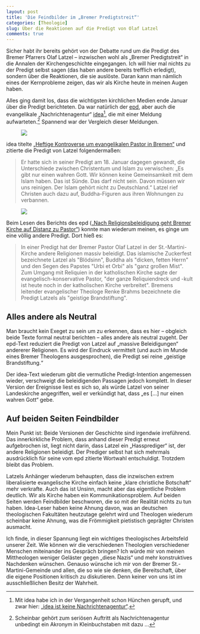 ```yaml
---
layout: post
title: 'Die Feindbilder im „Bremer Predigtstreit“'
categories: [Theologie]
slug: Über die Reaktionen auf die Predigt von Olaf Latzel
comments: true
---
```


Sicher habt ihr bereits gehört von der Debatte rund um die Predigt des Bremer Pfarrers Olaf Latzel – inzwischen wohl als „Bremer Predigtstreit“ in die Annalen der Kirchengeschichte eingegangen. Ich will hier mal nichts zu der Predigt selbst sagen (das haben andere bereits trefflich erledigt), sondern über die Reaktionen, die sie auslöste. Daran kann man nämlich eines der Kernprobleme zeigen, das wir als Kirche heute in meinen Augen haben.

Alles ging damit los, dass die wichtigsten kirchlichen Medien ende Januar über die Predigt berichteten. Da war natürlich der [epd](http://www.epd.de), aber auch die evangelikale „Nachrichtenagentur“ [idea](http://www.idea.de/)[^2], die mit einer Meldung aufwarteten.[^1] Spannend war der Vergleich dieser Meldungen.

[^1]: Scheinbar gehört zum seriösen Auftritt als Nachrichtenagentur unbedingt ein Akronym in Kleinbuchstaben mit dazu …

[^2]: Mit idea habe ich in der Vergangenheit schon Hünchen gerupft, und zwar hier: [„idea ist keine Nachrichtenagentur“](http://www.moehrenzahn.de/Wissenschaft-vs.-Ideologie).

<figure><img src='https://dl.dropboxusercontent.com/u/11079930/Artikelbilder/latzel-idea.png' /><figcaption></figcaption></figure>

idea titelte [„Heftige Kontroverse um evangelikalen Pastor in Bremen“](http://www.idea.de/nachrichten/detail/thema-des-tages/artikel/heftige-kontroverse-um-evangelikalen-pastor-in-bremen-83115.html) und zitierte die Predigt von Latzel folgendermaßen:

> Er hatte sich in seiner Predigt am 18. Januar dagegen gewandt, die Unterschiede zwischen Christentum und Islam zu verwischen: „Es gibt nur einen wahren Gott. Wir können keine Gemeinsamkeit mit dem Islam haben. Das ist Sünde. Das darf nicht sein. Davon müssen wir uns reinigen. Der Islam gehört nicht zu Deutschland.“ Latzel rief Christen auch dazu auf, Buddha-Figuren aus ihren Wohnungen zu verbannen.

<figure><img src='https://dl.dropboxusercontent.com/u/11079930/Artikelbilder/latzel-epd.png' /><figcaption></figcaption></figure>

Beim Lesen des Berichts des epd ([„Nach Religionsbeleidigung geht Bremer Kirche auf Distanz zu Pastor“](http://www.epd.de/zentralredaktion/epd-zentralredaktion/nach-religionsbeleidigung-geht-bremer-kirche-auf-distanz-zu-pa)) konnte man wiederum meinen, es ginge um eine völlig andere Predigt. Dort hieß es:

> In einer Predigt hat der Bremer Pastor Olaf Latzel in der St.-Martini-Kirche andere Religionen massiv beleidigt. Das islamische Zuckerfest bezeichnete Latzel als "Blödsinn", Buddha als "dicken, fetten Herrn" und den Segen des Papstes "Urbi et Orbi" als "ganz großen Mist". Zum Umgang mit Reliquien in der katholischen Kirche sagte der evangelisch-konservative Pastor, "der ganze Reliquiendreck und -kult ist heute noch in der katholischen Kirche verbreitet". Bremens leitender evangelischer Theologe Renke Brahms bezeichnete die Predigt Latzels als "geistige Brandstiftung".

## Alles andere als Neutral

Man braucht kein Exeget zu sein um zu erkennen, dass es hier – obgleich beide Texte formal neutral berichten – alles andere als neutral zugeht. Der epd-Text reduziert die Predigt von Latzel auf „massive Beleidigungen“ andererer Religionen. Es wird der Eindruck vermittelt (und auch im Munde eines Bremer Theologens ausgesprochen), die Predigt sei reine „geistige Brandstiftung.“

Der idea-Text wiederum gibt die vermutliche Predigt-Intention angemessen wieder, verschweigt die beleidigenden Passagen jedoch komplett. In dieser Version der Ereignisse liest es sich so, als würde Latzel von seiner Landeskirche angegriffen, weil er verkündigt hat, dass „es […] nur einen wahren Gott“ gebe.

## Auf beiden Seiten Feindbilder

Mein Punkt ist: Beide Versionen der Geschichte sind irgendwie irreführend. Das innerkirkliche Problem, dass anhand dieser Predigt erneut aufgebrochen ist, liegt nicht darin, dass Latzel ein „Hassprediger“ ist, der andere Religionen beleidigt. Der Prediger selbst hat sich mehrmals ausdrücklich für seine vom epd zitierte Wortwahl entschuldigt. Trotzdem bleibt das Problem.

Latzels Anhänger wiederum behaupten, dass die inzwischen extrem liberalisierte evangelische Kirche einfach keine „klare christliche Botschaft“ mehr verkrafte. Auch das ist Unsinn, macht aber das eigentliche Problem deutlich. Wir als Kirche haben ein Kommunikationsproblem. Auf beiden Seiten werden Feindbilder beschworen, die so mit der Realität nichts zu tun haben. Idea-Leser haben keine Ahnung davon, was an deutschen theologischen Fakultäten heutzutage gelehrt wird und Theologen wiederum scheinbar keine Ahnung, was die Frömmigkeit pietistisch geprägter Christen ausmacht. 

Ich finde, in dieser Spannung liegt ein wichtiges theologisches Arbeitsfeld unserer Zeit. Wie können wir die verschiedenen Theologien verschiedener Menschen miteinander ins Gespräch bringen? Ich würde mir von meinen Mittheologen weniger Geläster gegen „diese Nazis“ und mehr konstruktives Nachdenken wünschen. Genauso wünsche ich mir von der Bremer St.-Martini-Gemeinde und allen, die so wie sie denken, die Bereitschaft, über die eigene Positionen kritisch zu diskutieren. Denn keiner von uns ist im ausschließlichen Besitz der Wahrheit. 